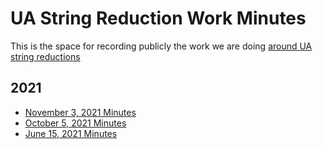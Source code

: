 # UA String Reduction Work Minutes

This is the space for recording publicly the work we are doing [around UA string reductions](../README.md)


## 2021
* [November 3, 2021 Minutes](./2021-11-03-minutes.md)
* [October 5, 2021 Minutes](./2021-10-05-minutes.md)
* [June 15, 2021 Minutes](./2021-06-15-minutes.md)

